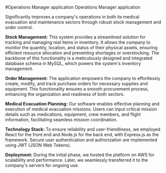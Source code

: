 
#Operations Manager application Operations Manager application

Significantly improves a company's operations in both its medical evacuation and maintenance sectors through robust stock management and order control.

**Stock Management:**
This system provides a streamlined solution for tracking and managing real items in inventory. It allows the company to monitor the quantity, location, and status of their physical assets, ensuring efficient resource allocation and preventing shortages or overstocking. The backbone of this functionality is a meticulously designed and integrated database schema in MySQL, which powers the system's inventory management.

**Order Management:**
The application empowers the company to effortlessly create, modify, and track purchase orders for necessary supplies and equipment. This functionality ensures a smooth procurement process, enhancing the organization and readiness of both sectors.

**Medical Evacuation Planning:**
Our software enables effective planning and execution of medical evacuation missions. Users can input critical mission details such as medications, equipment, crew members, and flight information, facilitating seamless mission coordination.

**Technology Stack:**
To ensure reliability and user-friendliness, we employed React for the front end and Node.js for the back end, with Express.js as the framework. Secure user authentication and authorization are implemented using JWT (JSON Web Tokens).

**Deployment:**
During the initial phase, we hosted the platform on AWS for scalability and performance. Later, we seamlessly transferred it to the company's servers for ongoing use.



